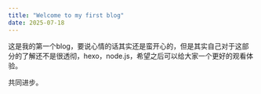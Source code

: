 ```yaml
---
title: "Welcome to my first blog"
date: 2025-07-18
---
```


这是我的第一个blog，要说心情的话其实还是蛮开心的，但是其实自己对于这部分的了解还不是很透彻，hexo，node.js，希望之后可以给大家一个更好的观看体验。

共同进步。
